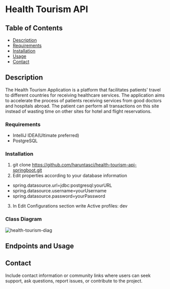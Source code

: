 # Health Tourism API
## Table of Contents
- [Description](#description)
- [Requirements](#requirements)
- [Installation](#installation)
- [Usage](#usage)
- [Contact](#contact)

## Description

The Health Tourism Application is a platform that facilitates patients' travel to different countries for receiving healthcare services. 
The application aims to accelerate the process of patients receiving services from good doctors and hospitals abroad.
The patient can perform all transactions on this site instead of wasting time on other sites for hotel and flight reservations.

### Requirements

- IntelliJ IDEA(Ultimate preferred)
- PostgreSQL

### Installation

1. git clone https://github.com/haruntasci/health-tourism-api-springboot.git
2. Edit properties according to your database information
- spring.datasource.url=jdbc:postgresql:yourURL
- spring.datasource.username=yourUsername
- spring.datasource.password=yourPassword
3. In Edit Configurations section write Active profiles: dev
  
### Class Diagram
![health-tourism-diag](https://github.com/haruntasci/health-tourism-api-springboot/assets/99567926/dfe4975e-4b3d-475f-8181-69e37ff91ff9)

## Endpoints and Usage
### 

## Contact

Include contact information or community links where users can seek support, ask questions, report issues, or contribute to the project.
